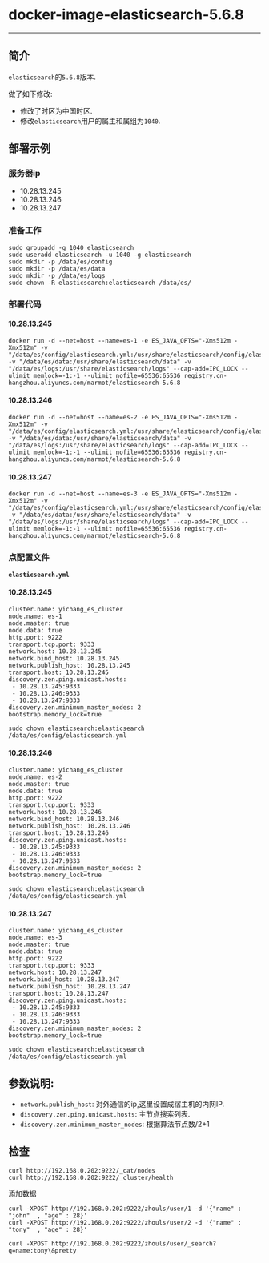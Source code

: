 # docker-image-elasticsearch-5.6.8

---

## 简介

`elasticsearch`的`5.6.8`版本.

做了如下修改:

* 修改了时区为中国时区.
* 修改`elasticsearch`用户的属主和属组为`1040`.

## 部署示例

### 服务器ip

* 10.28.13.245
* 10.28.13.246
* 10.28.13.247

### 准备工作

```
sudo groupadd -g 1040 elasticsearch
sudo useradd elasticsearch -u 1040 -g elasticsearch
sudo mkdir -p /data/es/config
sudo mkdir -p /data/es/data
sudo mkdir -p /data/es/logs
sudo chown -R elasticsearch:elasticsearch /data/es/
```

### 部署代码

#### 10.28.13.245

```
docker run -d --net=host --name=es-1 -e ES_JAVA_OPTS="-Xms512m -Xmx512m" -v "/data/es/config/elasticsearch.yml:/usr/share/elasticsearch/config/elasticsearch.yml" -v "/data/es/data:/usr/share/elasticsearch/data" -v "/data/es/logs:/usr/share/elasticsearch/logs" --cap-add=IPC_LOCK --ulimit memlock=-1:-1 --ulimit nofile=65536:65536 registry.cn-hangzhou.aliyuncs.com/marmot/elasticsearch-5.6.8
```

#### 10.28.13.246

```
docker run -d --net=host --name=es-2 -e ES_JAVA_OPTS="-Xms512m -Xmx512m" -v "/data/es/config/elasticsearch.yml:/usr/share/elasticsearch/config/elasticsearch.yml" -v "/data/es/data:/usr/share/elasticsearch/data" -v "/data/es/logs:/usr/share/elasticsearch/logs" --cap-add=IPC_LOCK --ulimit memlock=-1:-1 --ulimit nofile=65536:65536 registry.cn-hangzhou.aliyuncs.com/marmot/elasticsearch-5.6.8
```

#### 10.28.13.247

```
docker run -d --net=host --name=es-3 -e ES_JAVA_OPTS="-Xms512m -Xmx512m" -v "/data/es/config/elasticsearch.yml:/usr/share/elasticsearch/config/elasticsearch.yml" -v "/data/es/data:/usr/share/elasticsearch/data" -v "/data/es/logs:/usr/share/elasticsearch/logs" --cap-add=IPC_LOCK --ulimit memlock=-1:-1 --ulimit nofile=65536:65536 registry.cn-hangzhou.aliyuncs.com/marmot/elasticsearch-5.6.8
```

### 点配置文件

**`elasticsearch.yml`**

#### 10.28.13.245

```
cluster.name: yichang_es_cluster
node.name: es-1
node.master: true
node.data: true
http.port: 9222
transport.tcp.port: 9333
network.host: 10.28.13.245
network.bind_host: 10.28.13.245
network.publish_host: 10.28.13.245
transport.host: 10.28.13.245
discovery.zen.ping.unicast.hosts: 
 - 10.28.13.245:9333
 - 10.28.13.246:9333
 - 10.28.13.247:9333
discovery.zen.minimum_master_nodes: 2 
bootstrap.memory_lock=true
```

```
sudo chown elasticsearch:elasticsearch /data/es/config/elasticsearch.yml
```

#### 10.28.13.246

```
cluster.name: yichang_es_cluster
node.name: es-2
node.master: true
node.data: true
http.port: 9222
transport.tcp.port: 9333
network.host: 10.28.13.246
network.bind_host: 10.28.13.246
network.publish_host: 10.28.13.246
transport.host: 10.28.13.246
discovery.zen.ping.unicast.hosts:  
 - 10.28.13.245:9333
 - 10.28.13.246:9333
 - 10.28.13.247:9333
discovery.zen.minimum_master_nodes: 2 
bootstrap.memory_lock=true
```

```
sudo chown elasticsearch:elasticsearch /data/es/config/elasticsearch.yml
```

#### 10.28.13.247

```
cluster.name: yichang_es_cluster
node.name: es-3
node.master: true
node.data: true 
http.port: 9222
transport.tcp.port: 9333
network.host: 10.28.13.247
network.bind_host: 10.28.13.247
network.publish_host: 10.28.13.247
transport.host: 10.28.13.247
discovery.zen.ping.unicast.hosts:  
 - 10.28.13.245:9333
 - 10.28.13.246:9333
 - 10.28.13.247:9333
discovery.zen.minimum_master_nodes: 2 
bootstrap.memory_lock=true
```

```
sudo chown elasticsearch:elasticsearch /data/es/config/elasticsearch.yml
```

## 参数说明:

* `network.publish_host`: 对外通信的ip,这里设置成宿主机的内网IP.
* `discovery.zen.ping.unicast.hosts`: 主节点搜索列表.
* `discovery.zen.minimum_master_nodes`: 根据算法节点数/2+1

## 检查

```
curl http://192.168.0.202:9222/_cat/nodes 
curl http://192.168.0.202:9222/_cluster/health
```

添加数据

```
curl -XPOST http://192.168.0.202:9222/zhouls/user/1 -d '{"name" : "john"  , "age" : 28}'
curl -XPOST http://192.168.0.202:9222/zhouls/user/2 -d '{"name" : "tony"  , "age" : 28}'

curl -XPOST http://192.168.0.202:9222/zhouls/user/_search?q=name:tony\&pretty
```